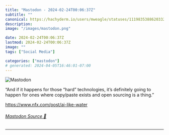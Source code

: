 ```yaml
---
title: "Mastodon - 2024-02-24T00:06:37Z"
subtitle: ""
canonical: https://hachyderm.io/users/mweagle/statuses/111983538862033221
description:
image: "/images/mastodon.png"

date: 2024-02-24T00:06:37Z
lastmod: 2024-02-24T00:06:37Z
image: ""
tags: ["Social Media"]

categories: ["mastodon"]
# generated: 2024-04-05T16:46:01-07:00
---
```

![Mastodon](/images/mastodon.png)

<p>“And if it happens for those “hard” technologies, it’s definitely going to happen for ones where copy/paste exists and open sourcing is a thing.”</p><p><a href="https://www.nfx.com/post/ai-like-water" target="_blank" rel="nofollow noopener noreferrer" translate="no"><span class="invisible">https://www.</span><span class="">nfx.com/post/ai-like-water</span><span class="invisible"></span></a></p>


###### [Mastodon Source 🐘](https://hachyderm.io/@mweagle/111983538862033221)

___
